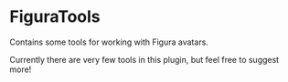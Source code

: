 # FiguraTools

Contains some tools for working with Figura avatars.

Currently there are very few tools in this plugin, but feel free to suggest more!
